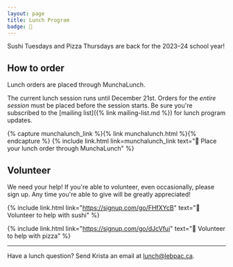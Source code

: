 ```yaml
---
layout: page
title: Lunch Program
badge: 🍕
---
```


Sushi Tuesdays and Pizza Thursdays are back for the 2023–24 school year!

## How to order

Lunch orders are placed through MunchaLunch.

The current lunch session runs until December 21st. Orders for the _entire session_ must be placed before the session starts. Be sure you're subscribed to the [mailing list]({% link mailing-list.md %}) for lunch program updates.

{% capture munchalunch_link %}{% link munchalunch.html %}{% endcapture %}
{% include link.html link=munchalunch_link text="🥪 Place your lunch order through MunchaLunch" %}

## Volunteer

We need your help! If you're able to volunteer, even occasionally, please sign up. Any time you're able to give will be greatly appreciated!

{% include link.html link="https://signup.com/go/FHfXYcB" text="🍣 Volunteer to help with sushi" %}

{% include link.html link="https://signup.com/go/dJcVfui" text="🍕 Volunteer to help with pizza" %}

---

Have a lunch question? Send Krista an email at [lunch@lebpac.ca](mailto:lunch@lebpac.ca).